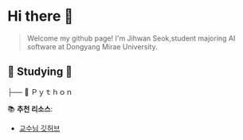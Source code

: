 # Hi there 👋
>Welcome my github page!
>I'm Jihwan Seok,student majoring AI software at Dongyang Mirae University.
  
  
  ## 📖 Studying 📖  
├── 🐍 Ｐｙｔｈｏｎ




📚 **추천 리소스**:  
- [교수님 깃허브](https://github.com/ai7dnn)
   
